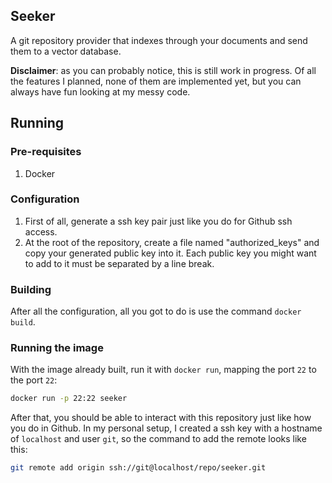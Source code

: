 ## Seeker

A git repository provider that indexes through your documents and send them to a vector database.

**Disclaimer**: as you can probably notice, this is still work in progress. Of all the features I planned, none of them are implemented yet, but you can always have fun looking at my messy code.

## Running

### Pre-requisites

1. Docker

### Configuration

1. First of all, generate a ssh key pair just like you do for Github ssh access.
2. At the root of the repository, create a file named "authorized_keys" and copy your generated public key into it. Each public key you might want to add to it must be separated by a line break.

### Building

After all the configuration, all you got to do is use the command `docker build`.

### Running the image

With the image already built, run it with `docker run`, mapping the port `22` to the port `22`:

```sh
docker run -p 22:22 seeker 
```

After that, you should be able to interact with this repository just like how you do in Github. In my personal setup, I created a ssh key with a hostname of `localhost` and user `git`, so the command to add the remote looks like this:

```sh
git remote add origin ssh://git@localhost/repo/seeker.git
```

